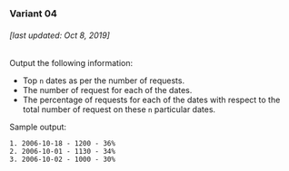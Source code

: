 ### Variant 04

###### [last updated: Oct 8, 2019]

Output the following information:

* Top `n` dates as per the number of requests.
* The number of request for each of the dates.
* The percentage of requests for each of the dates with respect to the total number of request on these `n` particular dates.

Sample output:

```
1. 2006-10-18 - 1200 - 36%   
2. 2006-10-01 - 1130 - 34%
3. 2006-10-02 - 1000 - 30%
```
